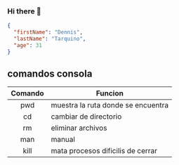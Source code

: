 ### Hi there 👋

```json
{
  "firstName": "Dennis",
  "lastName": "Tarquino",
  "age": 31
}
```



## comandos consola

| Comando   | Funcion  |
| :--------:| -------- |
| pwd       | muestra la ruta donde se encuentra|
| cd        | cambiar de directorio |
| rm        | eliminar archivos|
| man       | manual|
| kill| mata procesos dificilis de cerrar|

